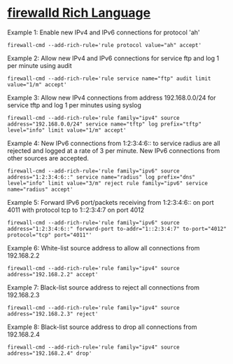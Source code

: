# [firewalld Rich Language](https://fedoraproject.org/wiki/Features/FirewalldRichLanguage)

Example 1: Enable new IPv4 and IPv6 connections for protocol 'ah'
```
firewall-cmd --add-rich-rule='rule protocol value="ah" accept'
```
Example 2: Allow new IPv4 and IPv6 connections for service ftp and log 1 per minute using audit
```
firewall-cmd --add-rich-rule='rule service name="ftp" audit limit value="1/m" accept'
```
Example 3: Allow new IPv4 connections from address 192.168.0.0/24 for service tftp and log 1 per minutes using syslog
```
firewall-cmd --add-rich-rule='rule family="ipv4" source address="192.168.0.0/24" service name="tftp" log prefix="tftp" level="info" limit value="1/m" accept'
```
Example 4: New IPv6 connections from 1:2:3:4:6:: to service radius are all rejected and logged at a rate of 3 per minute. New IPv6 connections from other sources are accepted.
```
firewall-cmd --add-rich-rule='rule family="ipv6" source address="1:2:3:4:6::" service name="radius" log prefix="dns" level="info" limit value="3/m" reject rule family="ipv6" service name="radius" accept'
```
Example 5: Forward IPv6 port/packets receiving from 1:2:3:4:6:: on port 4011 with protocol tcp to 1::2:3:4:7 on port 4012
```
firewall-cmd --add-rich-rule='rule family="ipv6" source address="1:2:3:4:6::" forward-port to-addr="1::2:3:4:7" to-port="4012" protocol="tcp" port="4011"'
```
Example 6: White-list source address to allow all connections from 192.168.2.2
```
firewall-cmd --add-rich-rule='rule family="ipv4" source address="192.168.2.2" accept'
```
Example 7: Black-list source address to reject all connections from 192.168.2.3
```
firewall-cmd --add-rich-rule='rule family="ipv4" source address="192.168.2.3" reject'
```
Example 8: Black-list source address to drop all connections from 192.168.2.4
```
firewall-cmd --add-rich-rule='rule family="ipv4" source address="192.168.2.4" drop'
```

